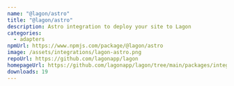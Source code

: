 ```yaml
---
name: "@lagon/astro"
title: "@lagon/astro"
description: Astro integration to deploy your site to Lagon
categories:
  - adapters
npmUrl: https://www.npmjs.com/package/@lagon/astro
image: /assets/integrations/lagon-astro.png
repoUrl: https://github.com/lagonapp/lagon
homepageUrl: https://github.com/lagonapp/lagon/tree/main/packages/integrations/astro
downloads: 19
---
```

